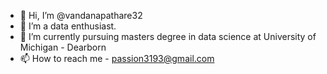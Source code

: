 - 👋 Hi, I’m @vandanapathare32
- 👀 I’m a data enthusiast.
- 🌱 I’m currently pursuing masters degree in data science at University of Michigan - Dearborn
- 📫 How to reach me - passion3193@gmail.com



